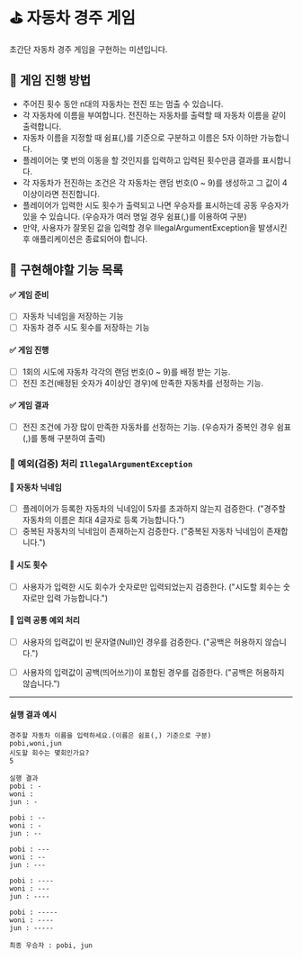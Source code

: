 # ⛳️ 자동차 경주 게임
초간단 자동차 경주 게임을 구현하는 미션입니다.

## 👾 게임 진행 방법
- 주어진 횟수 동안 n대의 자동차는 전진 또는 멈출 수 있습니다.
- 각 자동차에 이름을 부여합니다. 전진하는 자동차를 출력할 때 자동차 이름을 같이 출력합니다.
- 자동차 이름을 지정할 때 쉼표(,)를 기준으로 구분하고 이름은 5자 이하만 가능합니다.
- 플레이어는 몇 번의 이동을 할 것인지를 입력하고 입력된 횟수만큼 결과를 표시합니다.
- 각 자동차가 전진하는 조건은 각 자동차는 랜덤 번호(0 ~ 9)를 생성하고 그 값이 4 이상이라면 전진합니다.
- 플레이어가 입력한 시도 횟수가 출력되고 나면 우승자를 표시하는데 공동 우승자가 있을 수 있습니다. (우승자가 여러 명일 경우 쉼표(,)를 이용하여 구분)
- 만약, 사용자가 잘못된 값을 입력할 경우 IllegalArgumentException을 발생시킨 후 애플리케이션은 종료되어야 합니다.

## 📝 구현해야할 기능 목록
#### ✅ 게임 준비
- [ ] 자동차 닉네임을 저장하는 기능
- [ ] 자동차 경주 시도 횟수를 저장하는 기능

#### ✅ 게임 진행
- [ ] 1회의 시도에 자동차 각각의 랜덤 번호(0 ~ 9)를 배정 받는 기능.
- [ ] 전진 조건(배정된 숫자가 4이상인 경우)에 만족한 자동차를 선정하는 기능.

#### ✅ 게임 결과
- [ ] 전진 조건에 가장 많이 만족한 자동차를 선정하는 기능. (우승자가 중복인 경우 쉼표(,)를 통해 구분하여 출력)

### 🚨 예외(검증) 처리 `IllegalArgumentException`
#### 🚨 자동차 닉네임
- [ ] 플레이어가 등록한 자동차의 닉네임이 5자를 초과하지 않는지 검증한다. ("경주할 자동차의 이름은 최대 4글자로 등록 가능합니다.")
- [ ] 중복된 자동차의 닉네임이 존재하는지 검증한다. ("중복된 자동차 닉네임이 존재합니다.")

#### 🚨 시도 횟수
- [ ] 사용자가 입력한 시도 회수가 숫자로만 입력되었는지 검증한다. ("시도할 회수는 숫자로만 입력 가능합니다.")

#### 🚨 입력 공통 예외 처리
- [ ] 사용자의 입력값이 빈 문자열(Null)인 경우를 검증한다. ("공백은 허용하지 않습니다.")
- [ ] 사용자의 입력값이 공백(띄어쓰기)이 포함된 경우를 검증한다. ("공백은 허용하지 않습니다.")
  

---

#### 실행 결과 예시

```
경주할 자동차 이름을 입력하세요.(이름은 쉼표(,) 기준으로 구분)
pobi,woni,jun
시도할 회수는 몇회인가요?
5

실행 결과
pobi : -
woni : 
jun : -

pobi : --
woni : -
jun : --

pobi : ---
woni : --
jun : ---

pobi : ----
woni : ---
jun : ----

pobi : -----
woni : ----
jun : -----

최종 우승자 : pobi, jun
```

